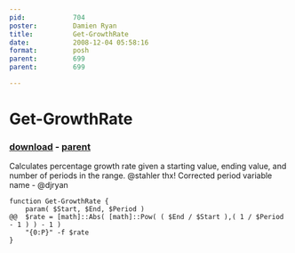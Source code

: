 ```yaml
---
pid:            704
poster:         Damien Ryan
title:          Get-GrowthRate
date:           2008-12-04 05:58:16
format:         posh
parent:         699
parent:         699

---
```


# Get-GrowthRate

### [download](704.ps1) - [parent](699.md)

Calculates percentage growth rate given a starting value, ending value, and number of periods in the range.  @stahler thx!
Corrected period variable name - @djryan

```posh
function Get-GrowthRate {
	param( $Start, $End, $Period ) 
@@	$rate = [math]::Abs( [math]::Pow( ( $End / $Start ),( 1 / $Period - 1 ) ) - 1 )
	"{0:P}" -f $rate
}
```
